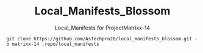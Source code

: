 <h1 align="center" id="title">Local_Manifests_Blossom</h1>
<p align="center" id="description">Local_Manifests for ProjectMatrixx-14 </p>

```
git clone https://github.com/AsTechpro20/local_manifests_blossom.git -b matrixx-14 .repo/local_manifests
```

